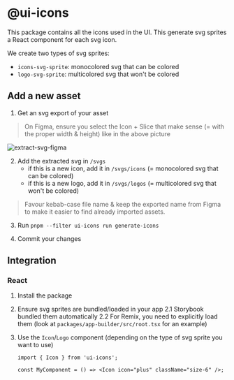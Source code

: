 # @ui-icons

This package contains all the icons used in the UI. This generate svg sprites a React component for each svg icon.

We create two types of svg sprites:

- `icons-svg-sprite`: monocolored svg that can be colored
- `logo-svg-sprite`: multicolored svg that won't be colored

## Add a new asset

1. Get an svg export of your asset

> On Figma, ensure you select the Icon + Slice that make sense (= with the proper width & height) like in the above picture

![extract-svg-figma](./docs/extract-svg-figma.png)

2. Add the extracted svg in `/svgs`
   - if this is a new icon, add it in `/svgs/icons` (= monocolored svg that can be colored)
   - if this is a new logo, add it in `/svgs/logos` (= multicolored svg that won't be colored)

> Favour kebab-case file name & keep the exported name from Figma to make it easier to find already imported assets.

3. Run `pnpm --filter ui-icons run generate-icons`

4. Commit your changes

## Integration

### React

1. Install the package
2. Ensure svg sprites are bundled/loaded in your app
   2.1 Storybook bundled them automatically
   2.2 For Remix, you need to explicitly load them (look at `packages/app-builder/src/root.tsx` for an example)
3. Use the `Icon`/`Logo` component (depending on the type of svg sprite you want to use)

   ```tsx
   import { Icon } from 'ui-icons';

   const MyComponent = () => <Icon icon="plus" className="size-6" />;
   ```
